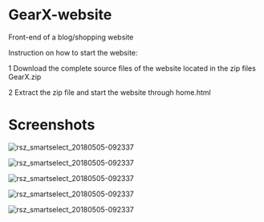 # GearX-website
Front-end of a blog/shopping website

Instruction on how to start the website:

1 Download the complete source files of the website located in the zip files GearX.zip

2 Extract the zip file and start the website through home.html

# Screenshots

![rsz_smartselect_20180505-092337](https://raw.githubusercontent.com/lazarAdam/GearX-website/master/Screenshot_2019-02-17%20GearX.png)

![rsz_smartselect_20180505-092337](https://raw.githubusercontent.com/lazarAdam/GearX-website/master/Screenshot_2019-02-17%20contact%20us.png)

![rsz_smartselect_20180505-092337](https://raw.githubusercontent.com/lazarAdam/GearX-website/master/Screenshot_2019-02-17%20ministore.jpg)

![rsz_smartselect_20180505-092337](https://raw.githubusercontent.com/lazarAdam/GearX-website/master/Screenshot_2019-02-17%20SETUP5.jpg)

![rsz_smartselect_20180505-092337](https://raw.githubusercontent.com/lazarAdam/GearX-website/master/Screenshot_2019-02-17%20SETUP2.jpg)

